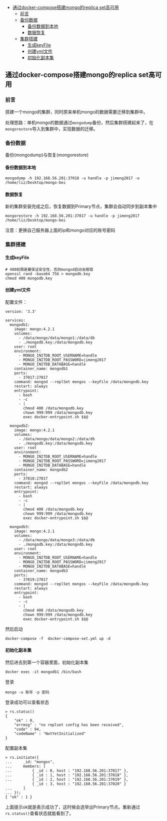 <!-- START doctoc generated TOC please keep comment here to allow auto update -->
<!-- DON'T EDIT THIS SECTION, INSTEAD RE-RUN doctoc TO UPDATE -->


- [通过docker-compose搭建mongo的replica set高可用](#%E9%80%9A%E8%BF%87docker-compose%E6%90%AD%E5%BB%BAmongo%E7%9A%84replica-set%E9%AB%98%E5%8F%AF%E7%94%A8)
  - [前言](#%E5%89%8D%E8%A8%80)
  - [备份数据](#%E5%A4%87%E4%BB%BD%E6%95%B0%E6%8D%AE)
    - [备份数据到本地](#%E5%A4%87%E4%BB%BD%E6%95%B0%E6%8D%AE%E5%88%B0%E6%9C%AC%E5%9C%B0)
    - [数据恢复](#%E6%95%B0%E6%8D%AE%E6%81%A2%E5%A4%8D)
  - [集群搭建](#%E9%9B%86%E7%BE%A4%E6%90%AD%E5%BB%BA)
    - [生成keyFile](#%E7%94%9F%E6%88%90keyfile)
    - [创建yml文件](#%E5%88%9B%E5%BB%BAyml%E6%96%87%E4%BB%B6)
    - [初始化副本集](#%E5%88%9D%E5%A7%8B%E5%8C%96%E5%89%AF%E6%9C%AC%E9%9B%86)

<!-- END doctoc generated TOC please keep comment here to allow auto update -->

## 通过docker-compose搭建mongo的replica set高可用

### 前言 

搭建一个mongo的集群，同时原来单机mongo的数据需要迁移到集群中。  

处理思路：单机mongo的数据通过`mongodump`备份，然后集群搭建起来了，在`mongorestore`导入到集群中，实现数据的迁移。  

### 备份数据

备份(mongodump)与恢复(mongorestore)  

#### 备份数据到本地

``
mongodump -h 192.168.56.201:37018 -u handle -p jimeng2017 -o /home/liz/Desktop/mongo-bei
``

#### 数据恢复

新的集群安装完成之后，恢复数据到Primary节点，集群会自动同步到副本集中

````
mongorestore -h 192.168.56.201:37017 -u handle -p jimeng2017  /home/liz/Desktop/mongo-bei
````

注意：更换自己服务器上面的ip和mongo对应的账号密码

### 集群搭建

#### 生成keyFile

````
# 400权限是要保证安全性，否则mongod启动会报错
openssl rand -base64 756 > mongodb.key
chmod 400 mongodb.key
````

#### 创建yml文件

配置文件：

````
version: '3.3'

services:
  mongodb1:
    image: mongo:4.2.1
    volumes:
      - /data/mongo/data/mongo1:/data/db
      - ./mongodb.key:/data/mongodb.key
    user: root
    environment:
      - MONGO_INITDB_ROOT_USERNAME=handle
      - MONGO_INITDB_ROOT_PASSWORD=jimeng2017
      - MONGO_INITDB_DATABASE=handle
    container_name: mongodb1
    ports:
      - 37017:27017
    command: mongod --replSet mongos --keyFile /data/mongodb.key
    restart: always
    entrypoint:
      - bash
      - -c
      - |
        chmod 400 /data/mongodb.key
        chown 999:999 /data/mongodb.key
        exec docker-entrypoint.sh $$@

  mongodb2:
    image: mongo:4.2.1
    volumes:
      - /data/mongo/data/mongo2:/data/db
      - ./mongodb.key:/data/mongodb.key
    user: root
    environment:
      - MONGO_INITDB_ROOT_USERNAME=handle
      - MONGO_INITDB_ROOT_PASSWORD=jimeng2017
      - MONGO_INITDB_DATABASE=handle
    container_name: mongodb2
    ports:
      - 37018:27017
    command: mongod --replSet mongos --keyFile /data/mongodb.key
    restart: always
    entrypoint:
      - bash
      - -c
      - |
        chmod 400 /data/mongodb.key
        chown 999:999 /data/mongodb.key
        exec docker-entrypoint.sh $$@

  mongodb3:
    image: mongo:4.2.1
    volumes:
      - /data/mongo/data/mongo3:/data/db
      - ./mongodb.key:/data/mongodb.key
    user: root
    environment:
      - MONGO_INITDB_ROOT_USERNAME=handle
      - MONGO_INITDB_ROOT_PASSWORD=jimeng2017
      - MONGO_INITDB_DATABASE=handle
    container_name: mongodb3
    ports:
      - 37019:27017
    command: mongod --replSet mongos --keyFile /data/mongodb.key
    restart: always
    entrypoint:
      - bash
      - -c
      - |
        chmod 400 /data/mongodb.key
        chown 999:999 /data/mongodb.key
        exec docker-entrypoint.sh $$@
````

然后启动

````
docker-compose -f  docker-compose-set.yml up -d
````

#### 初始化副本集

然后进去到第一个容器里面，初始化副本集

````
docker exec -it mongodb1 /bin/bash
````

登录

````
mongo -u 账号 -p 密码
````

登录成功可以查看状态

````
> rs.status()
{
	"ok" : 0,
	"errmsg" : "no replset config has been received",
	"code" : 94,
	"codeName" : "NotYetInitialized"
}
````

配置副本集

````
> rs.initiate({
...     _id: "mongos",
...     members: [
...         { _id : 0, host : "192.168.56.201:37017" },
...         { _id : 1, host : "192.168.56.201:37018" },
...         { _id : 2, host : "192.168.56.201:37019" },
            { _id : 3, host : "192.168.56.201:37020" }
...     ]
... });
{ "ok" : 1 }
````
上面提示ok就是表示成功了，这时候会选举出Primary节点。重新通过`rs.status()`查看状态就能看到了。  


